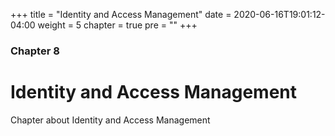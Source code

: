 +++
title = "Identity and Access Management"
date = 2020-06-16T19:01:12-04:00
weight = 5
chapter = true
pre = "<b></b>"
+++

### Chapter 8

# Identity and Access Management

Chapter about Identity and Access Management